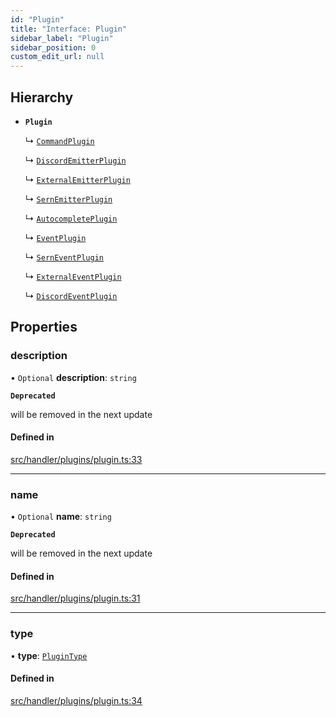 ```yaml
---
id: "Plugin"
title: "Interface: Plugin"
sidebar_label: "Plugin"
sidebar_position: 0
custom_edit_url: null
---
```


## Hierarchy

- **`Plugin`**

  ↳ [`CommandPlugin`](CommandPlugin.md)

  ↳ [`DiscordEmitterPlugin`](DiscordEmitterPlugin.md)

  ↳ [`ExternalEmitterPlugin`](ExternalEmitterPlugin.md)

  ↳ [`SernEmitterPlugin`](SernEmitterPlugin.md)

  ↳ [`AutocompletePlugin`](AutocompletePlugin.md)

  ↳ [`EventPlugin`](EventPlugin.md)

  ↳ [`SernEventPlugin`](SernEventPlugin.md)

  ↳ [`ExternalEventPlugin`](ExternalEventPlugin.md)

  ↳ [`DiscordEventPlugin`](DiscordEventPlugin.md)

## Properties

### description

• `Optional` **description**: `string`

**`Deprecated`**

will be removed in the next update

#### Defined in

[src/handler/plugins/plugin.ts:33](https://github.com/sern-handler/handler/blob/3daacfc/src/handler/plugins/plugin.ts#L33)

___

### name

• `Optional` **name**: `string`

**`Deprecated`**

will be removed in the next update

#### Defined in

[src/handler/plugins/plugin.ts:31](https://github.com/sern-handler/handler/blob/3daacfc/src/handler/plugins/plugin.ts#L31)

___

### type

• **type**: [`PluginType`](../enums/PluginType.md)

#### Defined in

[src/handler/plugins/plugin.ts:34](https://github.com/sern-handler/handler/blob/3daacfc/src/handler/plugins/plugin.ts#L34)
